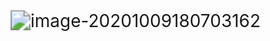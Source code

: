 <img src="https://gitee.com/ltzunan/images/raw/master/img/image-20201009180703162.png" alt="image-20201009180703162" style="zoom: 200%;" />